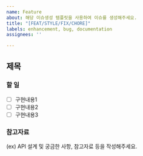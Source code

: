 ```yaml
---
name: Feature
about: 해당 이슈생성 템플릿을 사용하여 이슈를 생성해주세요.
title: "[FEAT/STYLE/FIX/CHORE]"
labels: enhancement, bug, documentation
assignees: ''

---
```


## 제목


### 할 일
- [ ] 구현내용1
- [ ] 구현내용2
- [ ] 구현내용3

### 참고자료
(ex) API 설계 및 궁금한 사항, 참고자료 등을 작성해주세요.
